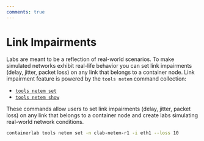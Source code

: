 ```yaml
---
comments: true
---
```


# Link Impairments

Labs are meant to be a reflection of real-world scenarios. To make simulated networks exhibit real-life behavior you can set link impairments (delay, jitter, packet loss) on any link that belongs to a container node. Link impairment feature is powered by the `tools netem` command collection:

* [`tools netem set`](../cmd/tools/netem/set.md)
* [`tools netem show`](../cmd/tools/netem/show.md)

These commands allow users to set link impairments (delay, jitter, packet loss) on any link that belongs to a container node and create labs simulating real-world network conditions.

```bash title="setting packet loss at 10% rate on eth1 interface of clab-netem-r1 node"
containerlab tools netem set -n clab-netem-r1 -i eth1 --loss 10
```
